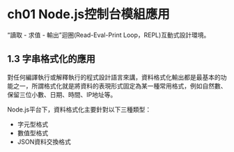 # ch01 Node.js控制台模組應用

“讀取 - 求值 - 輸出”迴圈(Read-Eval-Print Loop，REPL)互動式設計環境。

## 1.3 字串格式化的應用

對任何編譯執行或解釋執行的程式設計語言來講，資料格式化輸出都是最基本的功能之一，所謂格式化就是將資料的表現形式固定為某一種常用格式，例如自然數、保留三位小數、日期、時間、IP地址等。

Node.js平台下，資料格式化主要針對以下三種類型：

- 字元型格式
- 數值型格式
- JSON資料交換格式